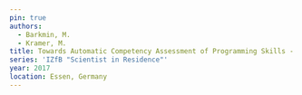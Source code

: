 ```yaml
---
pin: true
authors:
  - Barkmin, M.
  - Kramer, M.
title: Towards Automatic Competency Assessment of Programming Skills - Preliminary results of a current development
series: 'IZfB "Scientist in Residence"'
year: 2017
location: Essen, Germany
---
```

